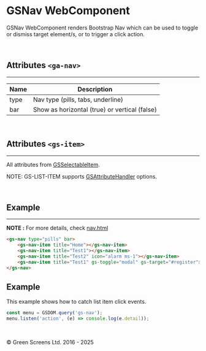 # GSNav WebComponent
 
GSNav WebComponent renders Bootstrap Nav which can be used to toggle or dismiss target element/s, or to trigger a click action.
 
<br>
 
## Attributes ```<ga-nav>```
---
 
| Name               | Description                                                  |
|--------------------|--------------------------------------------------------------|
| type               | Nav type (pills, tabs, underline)                            |
| bar                | Show as horizontal (true) or vertical (false)                |
 
<br>
 
## Attributes ```<gs-item>```
---

All attributes from [GSSelectableItem](./GSSelectableItem.md).

NOTE: GS-LIST-ITEM supports [GSAttributeHandler](../base/GSAttributeHandler.md) options.

<br>
 
## Example
---
 
**NOTE :**
For more details, check [nav.html](../../demos/nav.html)
 
```html
<gs-nav type="pills" bar>
    <gs-nav-item title="Home"></gs-nav-item>
    <gs-nav-item title="Test1"></gs-nav-item>
    <gs-nav-item title="Test2" icon="alarm ms-1"></gs-nav-item>
    <gs-nav-item title="Test1" gs-toggle="modal" gs-target="#register"></gs-nav-item>
</gs-nav>
```
 
## Example
 
This example shows how to catch list item click events.
 
```JavaScript
const menu = GSDOM.query('gs-nav');
menu.listen('action', (e) => console.log(e.detail));
```

<br>

&copy; Green Screens Ltd. 2016 - 2025
